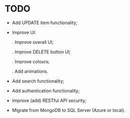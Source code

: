 # TODO

- Add UPDATE item functionality;

- Improve UI:

  . Improve overall UI;

  . Improve DELETE button UI;

  . Improve colours;

  . Add animations.

- Add search functionality;

- Add authentication functionality;

- Improve (add) RESTful API security;

- Migrate from MongoDB to SQL Server (Azure or local).

